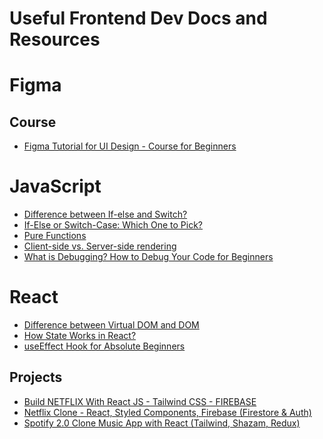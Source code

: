 # Useful Frontend Dev Docs and Resources

<!-- This repository is used to document my journey on getting a better foundational knowledge of "DevOps". I will be starting this journey on the 1st January 2022 but the idea is that we take 90 days which just so happens to be January 1st to March 31st.

The reason for documenting these days is so that others can take something from it and also hopefully enhance the resources.

The goal is to take 90 days, 1 hour each a day, to tackle over 13 areas of "DevOps" to a foundational knowledge.

This will not cover all things "DevOps" but it will cover the areas that I feel will benefit my learning and understanding overall. -->

# Figma

## Course
  
- [Figma Tutorial for UI Design - Course for Beginners](https://youtu.be/jwCmIBJ8Jtc)

# JavaScript

- [Difference between If-else and Switch?](https://stackoverflow.com/questions/680656/what-is-the-difference-between-if-else-and-switch)
- [If-Else or Switch-Case: Which One to Pick?](https://dev.to/sumusiriwardana/if-else-or-switch-case-which-one-to-pick-4p3h)
- [Pure Functions](https://rehansattar.dev/functional-programming-pure-functions)
- [Client-side vs. Server-side rendering](https://www.freecodecamp.org/news/what-exactly-is-client-side-rendering-and-hows-it-different-from-server-side-rendering-bd5c786b340d/)
- [What is Debugging? How to Debug Your Code for Beginners](https://www.freecodecamp.org/news/what-is-debugging-how-to-debug-code/)

# React

- [Difference between Virtual DOM and DOM](https://reactkungfu.com/2015/10/the-difference-between-virtual-dom-and-dom/)
- [How State Works in React?](https://www.freecodecamp.org/news/what-is-state-in-react-explained-with-examples/)
- [useEffect Hook for Absolute Beginners](https://www.freecodecamp.org/news/react-useeffect-absolute-beginners/)

## Projects

- [ Build NETFLIX With React JS - Tailwind CSS - FIREBASE](https://youtu.be/ATz8wg6sg30)
- [Netflix Clone - React, Styled Components, Firebase (Firestore & Auth)](https://youtu.be/x_EEwGe-a9o)
- [Spotify 2.0 Clone Music App with React (Tailwind, Shazam, Redux)](https://youtu.be/I1cpb0tYV74)
